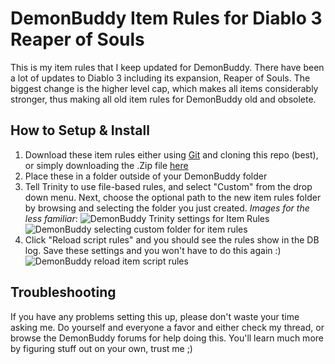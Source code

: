 # DemonBuddy Item Rules for Diablo 3 Reaper of Souls
This is my item rules that I keep updated for DemonBuddy. There have been a lot of updates to Diablo 3 including its expansion, Reaper of Souls. The biggest change is the higher level cap, which makes all items considerably stronger, thus making all old item rules for DemonBuddy old and obsolete.

## How to Setup & Install
1. Download these item rules either using [Git](http://git-scm.com/) and cloning this repo (best), or simply downloading the .Zip file [here](https://github.com/ShutteR9/ShutteR9-DemonBuddy-RoS-Item-Rules/archive/master.zip)
2. Place these in a folder outside of your DemonBuddy folder
3. Tell Trinity to use file-based rules, and select "Custom" from the drop down menu. Next, choose the optional path to the new item rules folder by browsing and selecting the folder you just created. _Images for the less familiar_:
![DemonBuddy Trinity settings for Item Rules](http://i.imgur.com/VKUHM7e.png)
![DemonBuddy selecting custom folder for item rules](http://i.imgur.com/v3j2byr.png)
4. Click "Reload script rules" and you should see the rules show in the DB log. Save these settings and you won't have to do this again :)
![DemonBuddy reload item script rules](http://i.imgur.com/WBQ1P8M.png)

## Troubleshooting
If you have any problems setting this up, please don't waste your time asking me. Do yourself and everyone a favor and either check my thread, or browse the DemonBuddy forums for help doing this. You'll learn much more by figuring stuff out on your own, trust me ;)
